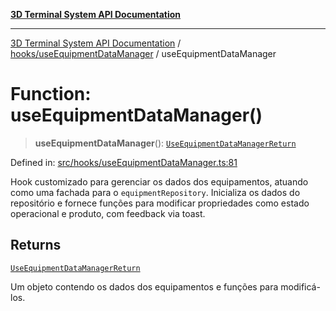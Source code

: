 [**3D Terminal System API Documentation**](../../../README.md)

***

[3D Terminal System API Documentation](../../../README.md) / [hooks/useEquipmentDataManager](../README.md) / useEquipmentDataManager

# Function: useEquipmentDataManager()

> **useEquipmentDataManager**(): [`UseEquipmentDataManagerReturn`](../interfaces/UseEquipmentDataManagerReturn.md)

Defined in: [src/hooks/useEquipmentDataManager.ts:81](https://github.com/Dicommunitas/ThreeJS_Terminal_3D/blob/7f008de5f667c67ad17e0952a263ff2bb1038f7c/src/hooks/useEquipmentDataManager.ts#L81)

Hook customizado para gerenciar os dados dos equipamentos, atuando como uma fachada para o `equipmentRepository`.
Inicializa os dados do repositório e fornece funções para modificar
propriedades como estado operacional e produto, com feedback via toast.

## Returns

[`UseEquipmentDataManagerReturn`](../interfaces/UseEquipmentDataManagerReturn.md)

Um objeto contendo os dados dos equipamentos
                                        e funções para modificá-los.
